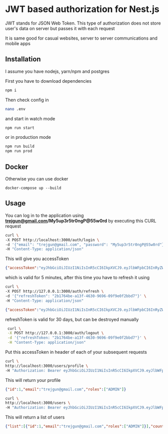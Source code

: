 # JWT based authorization for Nest.js

JWT stands for JSON Web Token. This type of authorization does not store user's data on server but passes it with each request

It is same good for casual websites, server to server communications and mobile apps

## Installation

I assume you have nodejs, yarn/npm and postgres

First you have to download dependencies
```bash
npm i
```

Then check config in
```bash
nano .env
```

and start in watch mode
```bash
npm run start
```

or in production mode
```bash
npm run build
npm run prod
```

## Docker

Otherwise you can use docker

```shell script
docker-compose up --build
```

## Usage

You can log in to the application using **trejgun@gmail.com/My5up3r5tr0ngP@55w0rd** by executing this CURL request

```bash
curl \
-X POST http://localhost:3000/auth/login \
-d '{"email": "trejgun@gmail.com", "password": "My5up3r5tr0ngP@55w0rd"}' \
-H "Content-Type: application/json"
```

This will give you accessToken
```json
{"accessToken":"eyJhbGciOiJIUzI1NiIsInR5cCI6IkpXVCJ9.eyJlbWFpbCI6InRyZWpndW5AZ21haWwuY29tIiwiaWF0IjoxNjQzNzgyODUxLCJleHAiOjE2NDM3ODMxNTF9.7s3yqyp1rxP6k9iICwYG-S3c9fMu5eF_Eh4SXUOfSyI","refreshToken":"e199c71d-df0b-4c3e-b667-b29a36b8570b","accessTokenExpiresAt":1643783151584,"refreshTokenExpiresAt":1646374851584}
```

which is valid for 5 minutes, after this time you have to refresh it using
```sh
curl \
-X POST http://127.0.0.1:3000/auth/refresh \
-d '{"refreshToken": "2b1764be-a13f-4630-9696-09f9e0f2bbd7"}' \
-H "Content-Type: application/json"
```

```json
{"accessToken":"eyJhbGciOiJIUzI1NiIsInR5cCI6IkpXVCJ9.eyJlbWFpbCI6InRyZWpndW5AZ21haWwuY29tIiwiaWF0IjoxNjQzNzgyODUxLCJleHAiOjE2NDM3ODMxNTF9.7s3yqyp1rxP6k9iICwYG-S3c9fMu5eF_Eh4SXUOfSyI","refreshToken":"72633d7f-2327-4508-940d-86780b3ba7b7","accessTokenExpiresAt":1572957798255,"refreshTokenExpiresAt":1575549498255}
```

refreshToken is valid for 30 days, but can be destroyed manually

```sh
 curl \
 -X POST http://127.0.0.1:3000/auth/logout \
 -d '{"refreshToken: "2b1764be-a13f-4630-9696-09f9e0f2bbd7"}' \
 -H "Content-Type: application/json"
 ```


Put this accessToken in header of each of your subsequent requests

```bash
curl \
http://localhost:3000/users/profile \
-H "Authorization: Bearer eyJhbGciOiJIUzI1NiIsInR5cCI6IkpXVCJ9.eyJlbWFpbCI6InRyZWpndW5AZ21haWwuY29tIiwiaWF0IjoxNjQzNzgyODUxLCJleHAiOjE2NDM3ODMxNTF9.7s3yqyp1rxP6k9iICwYG-S3c9fMu5eF_Eh4SXUOfSyI"
```

This will return your profile
```json
{"id":1,"email":"trejgun@gmail.com","roles":["ADMIN"]}
```

```bash
curl \
http://localhost:3000/users \
-H "Authorization: Bearer eyJhbGciOiJIUzI1NiIsInR5cCI6IkpXVCJ9.eyJlbWFpbCI6InRyZWpndW5AZ21haWwuY29tIiwiaWF0IjoxNjQzNzgyODUxLCJleHAiOjE2NDM3ODMxNTF9.7s3yqyp1rxP6k9iICwYG-S3c9fMu5eF_Eh4SXUOfSyI"

```

This will return a list of users
```json
{"list":[{"id":1,"email":"trejgun@gmail.com","roles":["ADMIN"]}],"count":1}
```

